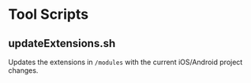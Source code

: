 # Tool Scripts

## updateExtensions.sh

Updates the extensions in `/modules` with the current iOS/Android project changes.
